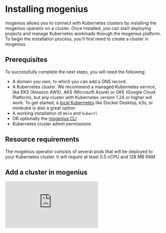﻿---
sidebar_position: 1
description: Connect your own Kubernetes cluster by installing the mogenius operator on the cluster.
---

# Installing mogenius

mogenius allows you to connect with Kubernetes clusters by installing the mogenius operator on a cluster. Once installed, you can start deploying projects and manage Kubernetes workloads through the mogenius platform. To begin the installation process, you'll first need to create a cluster in mogenius.

## Prerequisites
To successfully complete the next steps, you will need the following:
- A domain you own, to which you can add a DNS record.
- A Kubernetes cluster. We recommend a managed Kubernetes service, like EKS (Amazon AWS), AKS (Microsoft Azure) or GKE (Google Cloud Platform), but any cluster with Kubernetes version 1.24 or higher will work. To get started, a [local Kubernetes](./local-cluster.md) like Docker Desktop, k3s, or minikube is also a great option.
- A working installation of `Helm` and `kubectl`
- OR optionally the [mogenius CLI](../development/mogenius-cli.md)
- Kubernetes cluster admin permissions

## Resource requirements
The mogenius operator consists of several pods that will be deployed to your Kubernetes cluster. It will require at least 0.5 vCPU and 128 MB RAM.

## Add a cluster in mogenius

<div style={{ position: 'relative', paddingBottom: 'calc(56.25782227784731% + 41px)', height: 0 }}>
      <iframe src="https://app.supademo.com/embed/iy17UxSmsVTaPPiLgHhlQ" frameBorder="0" loading="lazy" webkitAllowFullScreen mozAllowFullScreen allowFullScreen style={{ position: 'absolute', top: 0, left: 0, width: '100%', height: '100%' }} />
    </div>

In your organization open "Clusters" and select "Add cluster." Enter a display name for your cluster and confirm.

:::info
This will create a management pane for a Kubernetes cluster in mogenius. It will not create an actual Kubernetes cluster.
:::

## Install the operator

mogenius connects to your Kubernetes cluster via an operator that you'll need to deploy on Kubernetes. In the next step you will have two options to do this: using the mogenius CLI, or by using Helm.

### mogenius CLI
Install the mogenius CLI, on your terminal perform a `mocli login` and then run the following command.

```jsx" title="Installation via mogenius CLI"
mocli cluster connect
```

You'll be asked to confirm the organization, the cluster that you want to connect, and your current kubecontext before the operator is being deployed.

### Helm install

Retrieve the Helm install command from the user interface and run it on a terminal. Make sure that your kubecontext is set to the right Kubernetes cluster. The command will look something like this.

```jsx title="mogenius operator Helm install"
helm repo add mogenius https://helm.mogenius.com/public
helm repo update
helm install mogenius-operator mogenius/mogenius-k8s-manager -n mogenius --create-namespace --wait \
--set global.cluster_name="DISPLAY_NAME" \
--set global.api_key="API_KEY" \
--set global.namespace="mogenius"
```

## Complete your cluster setup

After executing one of the install commands above, return back to the mogenius user interface and click "I ran the command." The UI will confirm once the operator has established a connection with the mogenius controlplane. To finish your setup you'll now see a list of services that you can install to get your cluster deployment-ready.

The operator scans your cluster and automatically offers a subset of services from the following list, depending on your cluster type and any existing services.

|Service|Description|
|---|---|
|Ingress Controller|Installs a traefik ingress controller to handle traffic from outside the cluster and more.|
|Metrics server|Maintained by Kubernetes-SIGs, handles metrics for built-in autoscaling pipelines.|
|cert-manager|Install the cert-manager to automatically issue Let's Encrypt certificates to your services.|
|Clusterissuer|Responsible for signing certificates.|
|mogenius-traffic-collector|Collects and exposes detailed traffic data for your mogenius services for better monitoring.|
|mogenius-pod-stats-collector|Collects and exposes status events of pods for services in mogenius.|
|Internal container registry|A Docker-based container registry inside Kubernetes.|
|MetalLB loadbalancer|A load balancer for local clusters (e.g. Docker Desktop, k3s, minikube, etc.).|

Select the services that you want to install on your cluster and confirm. You'll be taken to the settings page of your cluster while the services are installed.

## Troubleshooting
If you're encountering issues with installing the operator, check out common problems in the section [Troubleshooting clusters](./troubleshooting-clusters.md).

## Next steps
Congrats, your cluster is now connected with mogenius 🎉  
To complete the setup, make sure that hostname and container registry are set up in the [cluster settings](./cluster-settings.md).